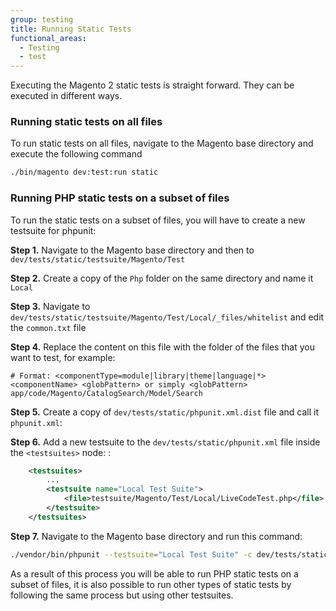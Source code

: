 ```yaml
---
group: testing
title: Running Static Tests
functional_areas:
  - Testing
  - test
---
```


Executing the Magento 2 static tests is straight forward. They can be executed in different ways.

### Running static tests on all files

To run static tests on all files, navigate to the Magento base directory and execute the following command

```bash
./bin/magento dev:test:run static
```

### Running PHP static tests on a subset of files

To run the static tests on a subset of files, you will have to create a new testsuite for phpunit:

**Step 1.** Navigate to the Magento base directory and then to `dev/tests/static/testsuite/Magento/Test`

**Step 2.** Create a copy of the `Php` folder on the same directory and name it `Local`

**Step 3.** Navigate to `dev/tests/static/testsuite/Magento/Test/Local/_files/whitelist` and edit the `common.txt` file

**Step 4.** Replace the content on this file with the folder of the files that you want to test, for example:

```text
# Format: <componentType=module|library|theme|language|*> <componentName> <globPattern> or simply <globPattern>
app/code/Magento/CatalogSearch/Model/Search
```

**Step 5.** Create a copy of `dev/tests/static/phpunit.xml.dist` file and call it `phpunit.xml`:

**Step 6.** Add a new testsuite to the `dev/tests/static/phpunit.xml` file inside the `<testsuites>` node:
:

```xml
    <testsuites>
        ...
        <testsuite name="Local Test Suite">
            <file>testsuite/Magento/Test/Local/LiveCodeTest.php</file>
        </testsuite>
    </testsuites>
```

**Step 7.** Navigate to the Magento base directory and run this command:

```bash
./vendor/bin/phpunit --testsuite="Local Test Suite" -c dev/tests/static/phpunit.xml.dist 
```

As a result of this process you will be able to run PHP static tests on a subset of files, it is also possible to run other types of static tests by following the same process but using other testsuites.